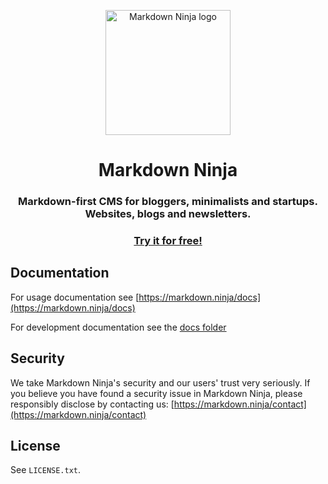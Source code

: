 <p align="center">
  <a href="https://markdown.ninja" target="_blank" rel="noopener"><img alt="Markdown Ninja logo" src="https://markdown.ninja/webapp/markdown_ninja_logo_512.png" height="200" /></a>
  <h1 align="center">Markdown Ninja</h1>
  <h3 align="center">Markdown-first CMS for bloggers, minimalists and startups. Websites, blogs and newsletters.</h3>
  <h3 align="center">
    <a href="https://markdown.ninja">Try it for free!</a>
  </h3>
</p>


## Documentation

For usage documentation see [https://markdown.ninja/docs](https://markdown.ninja/docs)

For development documentation see the [docs folder](docs)


## Security

We take Markdown Ninja's security and our users' trust very seriously. If you believe you have found a security issue in Markdown Ninja, please responsibly disclose by contacting us: [https://markdown.ninja/contact](https://markdown.ninja/contact)



## License

See `LICENSE.txt`.
